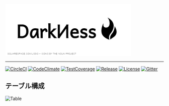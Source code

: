 ![darkness](./public/logo.png)
- - -
[![CircleCI](https://img.shields.io/circleci/project/MaxMEllon/DarkNess.svg?style=flat-square)](https://circleci.com/gh/MaxMEllon/DarkNess)
[![CodeClimate](https://img.shields.io/codeclimate/github/MaxMEllon/DarkNess.svg?style=flat-square)](https://codeclimate.com/github/MaxMEllon/DarkNess)
[![TestCoverage](https://img.shields.io/codeclimate/coverage/github/MaxMEllon/DarkNess.svg?style=flat-square)](https://codeclimate.com/github/MaxMEllon/DarkNess/coverage)
[![Release](https://img.shields.io/github/release/MaxMEllon/DarkNess.svg?style=flat-square)](https://github.com/MaxMEllon/DarkNess/releases/latest)
[![License](https://img.shields.io/github/license/MaxMEllon/DarkNess.svg?style=flat-square)](https://github.com/SLP-KBIT/Attereco-Front/blob/master/LICENSE.txt)
[![Gitter](https://badges.gitter.im/Join%20Chat.svg)](https://gitter.im/MaxMEllon/DarkNess?utm_source=badge&utm_medium=badge&utm_campaign=pr-badge)

## テーブル構成
![Table](http://www.plantuml.com:80/plantuml/png/POwn3eCm34HtVyKfOoM6hcmCx5qwevHQ42a4b1WMr7zlSGIArD5tpxhNUviIdeaZTWBSkuOBGX_gjMWt3gBD-aEwimQ2dRX6akZ2SD6DVwsJqdpy5RWuyV_yOvnbLdwnCbxrSGvyYgYRkHjKiOAvcUn4sQpCTPsoGvdhoXS0)


